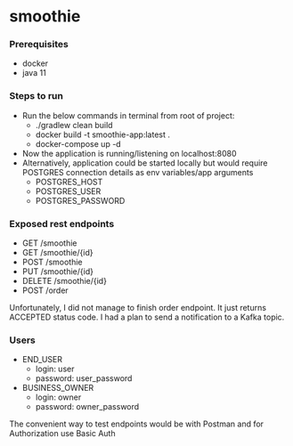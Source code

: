 # smoothie

### Prerequisites
- docker
- java 11

### Steps to run
- Run the below commands in terminal from root of project:
  - ./gradlew clean build
  - docker build -t smoothie-app:latest .
  - docker-compose up -d
- Now the application is running/listening on localhost:8080
- Alternatively, application could be started locally but would require POSTGRES connection details as env variables/app arguments
  - POSTGRES_HOST
  - POSTGRES_USER
  - POSTGRES_PASSWORD

### Exposed rest endpoints
- GET /smoothie
- GET /smoothie/{id}
- POST /smoothie
- PUT /smoothie/{id}
- DELETE /smoothie/{id}
- POST /order

Unfortunately, I did not manage to finish order endpoint. It just returns ACCEPTED status code. I had a plan to send a notification to a Kafka topic.

### Users
- END_USER
  - login: user
  - password: user_password
- BUSINESS_OWNER
  - login: owner
  - password: owner_password

The convenient way to test endpoints would be with Postman and for Authorization use Basic Auth
